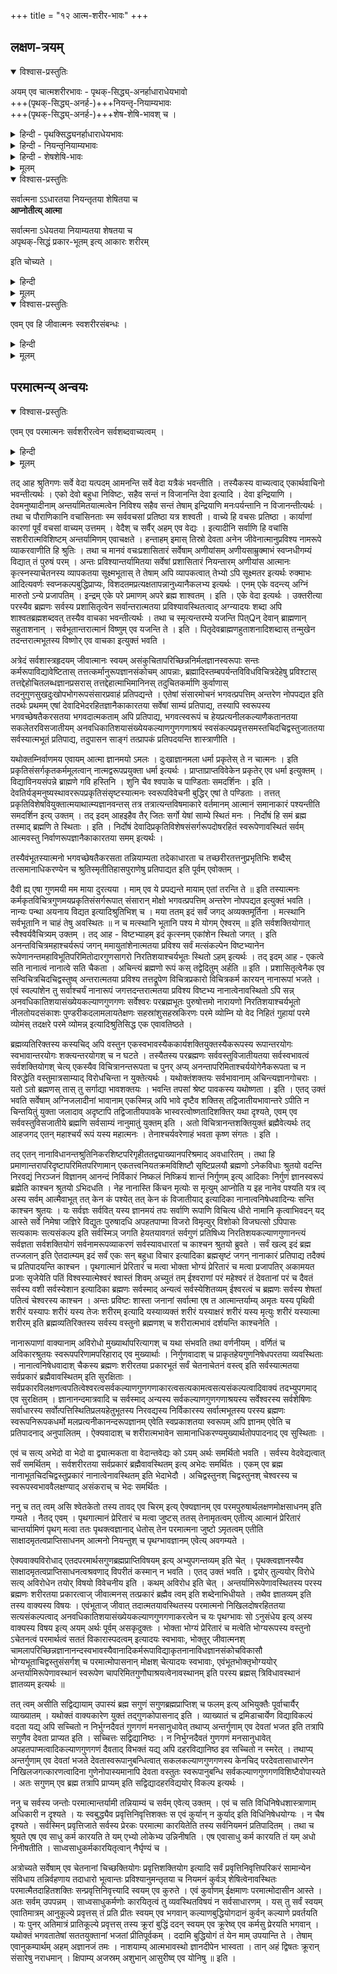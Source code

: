 +++
title = "१२ आत्म-शरीर-भावः"
+++

## लक्षण-त्रयम्
<details open><summary>विश्वास-प्रस्तुतिः</summary>

अयम् एव चात्मशरीरभावः - पृथक्-सिद्ध्य्-अनर्हाधाराधेयभावो  
+++(पृथक्-सिद्ध्य्-अनर्ह-)+++नियन्तृ-नियाम्यभावः  
+++(पृथक्-सिद्ध्य्-अनर्ह-)+++शेष-शेषि-भावश् च ।  
</details>

<details><summary>हिन्दी - पृथक्सिद्ध्यनर्हाधाराधेयभावः</summary>

[[१५६]]

यहाँ पर यह प्रश्न उपस्थित होता है कि  
किसे आत्मा कहा जाय ?  
किसे शरीर कहा जाय ?  
आत्मा और शरीर का क्या लक्षण है ?  

इस प्रश्न का यह उत्तर है कि  
जिन दो पदार्थों में  
एक दूसरे का आश्रय लेकर ही रहता है,  
दूसरा आधार बनकर उसकी स्थिति बनाये रखता है,  
उनमें आधेय बनने वाला पदार्थ  
आधार को छोड़कर नहीं रह सकता ।  

उन दोनों पदार्थों में आधार एवं धारक बनने वाला चेतन  
आत्मा कहा जाता है,  
उसके द्वारा सदावृत रहने वाला पदार्थ - चाहे वह चेतन हो या जढ शरीर कहा जाता है । 

इनमें शरीरात्मभाव सम्बन्ध माना जाता है ।  

शरीरात्मभाव का प्रथम लक्षण पृथक्सिद्ध्यनर्हाधाराधेयभाव है  
जिसकी व्याख्या अब तक की गई है।  

</details>

<details><summary>हिन्दी - नियन्तृनियाम्यभावः</summary>

शरीरात्मभाव का दूसरा लक्षण पृथक्सिद्ध्यनर्ह-नियन्तृनियाम्यभाव है ।  
इसकी व्याख्या यह है कि  
जिन दोनों पदार्थों में  
एक पदार्थ दूसरे को अपने नियन्त्रण में रखता है,  
दूसरा उसके नियन्त्रण में है,  
उससे छूट नहीं सकता,  
उनमें नियन्त्रण करने वाला नियामक एवं नियन्त्रण में रहने वाला नियाम्य कहा जाता है ।  
उनमें नियामक पदार्थ आत्मा और नियाम्यवस्तु शरीर कहलाता है ।  
यह पृथक सिद्ध्यनर्ह नियन्तृनियाम्यभाव शरीरात्मभाव का दूसरा लक्षण है । 

</details>

<details><summary>हिन्दी - शेषशेषि-भावः</summary>

शरीरात्मभाव का तीसरा लक्षण भी हैं,  
वह पृथक्-सिद्ध्य्-अनर्ह-शेषशेषिभाव है।  
इसकी व्याख्या यह है कि  
जिन दो पदार्थों में  
एक दूसरे से किसी न किसी प्रकार से उत्कर्ष इत्यादि विशेषताओं को प्राप्त करता है,  
दूसरा उसको किसी न किसी प्रकार से उत्कर्ष इत्यादि विशेषताओं को पहुँचाने के लिये ही रहता है,  
इन विशेषताओं को अतिशय कहते हैं ।  

वह इन अतिशयों को पहुँचाये विना नहीं रह सकता,  
अतिशय पहुँचाने से  
छुटकारा नहीं पा सकता ।  

इनमें अतिशय प्राप्त करने वाला पदार्थ शेषी  
तथा अतिशय पहुँचाने वाला पदार्थ शेष कहा जाता है ।  
अतिशय प्राप्त करने वाला चेतन  
आत्मा एवं अतिशय पहुँचाने के लिये बना हुआ पदार्थ शरीर कहा जाता है ।  
यह पृथक पृथक्-सिद्ध्य्-अनर्ह-शेषशेषि-भाव  
शरीरात्मभाव का तीसरा लक्षण है। 

</details>



<details><summary>मूलम्</summary>

अयमेव चात्मशरीरभावः पृथक्सिद्ध्यनर्हाधाराधेयभावो नियन्तृनियाम्यभावः शेषशेषिभावश्च ।  
</details>


<details open><summary>विश्वास-प्रस्तुतिः</summary>

सर्वात्मना ऽऽधारतया नियन्तृतया शेषितया च  
**आप्नोतीत्य् आत्मा**  

सर्वात्मना ऽधेयतया नियाम्यतया शेषतया च  
अपृथक्-सिद्धं प्रकार-भूतम् इत्य् आकारः शरीरम्  

इति चोच्यते ।  
</details>

<details><summary>हिन्दी</summary>

आत्मशब्द की यह व्युत्पत्ति है कि " आप्नोतीति आत्मा"  
व्यापने वाला आत्मा है।  

जबतक बने रहें तबतक  
आधेय नियाम्य एवं शेष बनकर रहने वाले द्रव्यों को  
जो आधार नियामक एवं शेषी बनकर अपनाता रहता है,  
उनमें व्यापक होकर रहता है,  
वह आत्मा कहा जाता हैं । 

जो जबतक बना रहे तबतक  
आधेय नियाम्य एवं शेष बनकर  
दूसरे को छोड़ने में असमर्थ होकर  
दूसरे का आश्रय लेकर रहता है  
वह द्रव्य शरीर कहा जाता है । 

जाति और गुण, व्यक्ति और द्रव्य को न छोड़ते हुये  
उनके विशेषण बने हैं,  
इसलिये वे प्रकार कहे जाते हैं ।  

शरीर आत्मा को न छोड़ता हुआ  
आत्मा का विशेषण बनकर रहता है  
इसलिये शरीर प्रकार कहा जाता है । 

अन्तर इतना ही है,  
जाति और गुण अद्रव्य हैं,  
शरीर द्रव्य है ।  

दूसरे को न छोड़कर  
दूसरे का विशेषण बनकर रहने में  
कोई अन्तर है ।  

शरीर का उपर्युक्त लक्षण ही समीचीन है । 
  
[[१५७]]  

नैयायिकों के द्वारा वर्णित लक्षण  
अनेक दोषों से दूषित है  
अतएव त्याज्य है ।  
</details>


<details><summary>मूलम्</summary>

सर्वात्मनाऽऽधारतया नियन्तृतया शेषितया च  
आप्नोतीत्यात्मा सर्वात्मनाऽधेयतया नियाम्यतया शेषतया च  
अपृथक्सिद्धं प्रकारभूतमित्याकारः शरीरमिति चोच्यते ।  
</details>


<details open><summary>विश्वास-प्रस्तुतिः</summary>

एवम् एव हि जीवात्मनः स्वशरीरसंबन्धः ।  
</details>

<details><summary>हिन्दी</summary>

जीवात्मा का अपने शरीर से जो सम्बन्ध है  
वह इसी प्रकार का ही है ।  
शरीर जबतक रहता है,  
तबतक वह जीवात्मा के आधार पर रहता है,  
जीवात्मा के नियन्त्रण में है,  
जीवात्मा को सुख इत्यादि लाभ पहुँचाता रहता है । 

</details>


<details><summary>मूलम्</summary>

एवम् एव हि जीवात्मनः स्वशरीरसंबन्धः ।  
</details>

## परमात्मन्य् अन्वयः
<details open><summary>विश्वास-प्रस्तुतिः</summary>

एवम् एव परमात्मनः सर्वशरीरत्वेन सर्वशब्दवाच्यत्वम् ।
</details>

<details><summary>हिन्दी</summary>

परमात्मा का सब पदार्थों के साथ इसी प्रकार का ही सम्बन्ध है ।  
चेतनाचेतन पदार्थ परमात्मा पर आधारित हैं,  
परमात्मा के नियन्त्रण में हैं,  
परमात्मा को लीलारस और भोगरस पहुँचाते हैं ।  
इसलिये चेतनाचेतनपदार्थ शरीर  
एवं परमात्मा इनका अन्तरात्मा कहा जाता है । 

परमात्मा सर्वशरीरक है अतएव सर्व शब्दों से अभिहित होता है । 

चिदचिद्विशिष्ट रूप से  
ब्रह्म जगत् का उपादानकारण है,  
विशेष्य रूप से निर्विकार है ।  

जिस प्रकार बालशरीरविशिष्ट रूप से जीवात्मा  
युवशरीरविशिष्ट का उपादान होता हुआ  
विशेष्य रूप से निर्विकार रहता है,  
उसी प्रकार प्रकृत में समझना चाहिये ।+++(5)+++  
ब्रह्म के उपादानत्व एवं निर्विकारत्व में  
विरोध नहीं ।  
इस प्रकार श्रीरामानुज स्वामी जी ने उनका समन्वय किया है ।  
</details>


<details><summary>मूलम्</summary>

एवम् एव परमात्मनः सर्वशरीरत्वेन सर्वशब्दवाच्यत्वम् ।
</details>


तद् आह श्रुतिगणः सर्वे वेदा यत्पदम् आमनन्ति सर्वे वेदा यत्रैकं भवन्तीति । तस्यैकस्य वाच्यत्वाद् एकार्थवाचिनो भवन्तीत्यर्थः । एको देवो बहुधा निविष्टः, सहैव सन्तं न विजानन्ति देवा इत्यादि । देवा इन्द्रियाणि । देवमनुष्यादीनाम् अन्तर्यामितयात्मत्वेन निविश्य सहैव सन्तं तेषाम् इन्द्रियाणि मनःपर्यन्तानि न विजानन्तीत्यर्थः । तथा च पौराणिकानि वचांसिनताः स्म सर्ववचसां प्रतिष्ठा यत्र शश्वती । वाच्ये हि वचसः प्रतिष्ठा । कार्याणां कारणां पूर्वं वचसां वाच्यम् उत्तमम् । वेदैश् च सर्वैर् अहम् एव वेद्यः । इत्यादीनि सर्वाणि हि वचांसि सशरीरात्मविशिष्टम् अन्तर्यामिणम् एवाचक्षते । हन्ताहम् इमास् तिस्रो देवता अनेन जीवेनात्मानुप्रविश्य नामरूपे व्याकरवाणीति हि श्रुतिः । तथा च मानवं वचःप्रशासितारं सर्वेषाम् अणीयांसम् अणीयसाम्रुक्माभं स्वप्नधीगम्यं विद्यात् तं पुरुषं परम् । अन्तः प्रविश्यान्तर्यामितया सर्वेषां प्रशासितारं नियन्तारम् अणीयांस आत्मानः कृत्स्नस्याचेतनस्य व्यापकतया सूक्ष्मभूतास् ते तेषाम् अपि व्यापकत्वात् तेभ्यो ऽपि सूक्ष्मतर इत्यर्थः रुक्माभः आदित्यवर्णः स्वप्नकल्पबुद्धिप्राप्यः, विशदतमप्रत्यक्षतापन्नानुध्यानैकलभ्य इत्यर्थः । एनम् एके वदन्त्य् अग्निं मारुतो ऽन्ये प्रजापतिम् । इन्द्रम् एके परे प्रमाणम् अपरे ब्रह्म शाश्वतम् । इति । एके वेदा इत्यर्थः । उक्तरीत्या परस्यैव ब्रह्मणः सर्वस्य प्रशासितृत्वेन सर्वान्तरात्मतया प्रविश्यावस्थितत्वाद् अग्न्यादयः शब्दा अपि शाश्वतब्रह्मशब्दवत् तस्यैव वाचका भवन्तीत्यर्थः । तथा च स्मृत्यन्तरम्ये यजन्ति पित्Qन् देवान् ब्राह्मणान् सहुताशनान् । सर्वभूतान्तरात्मानं विष्णुम् एव यजन्ति ते । इति । पितृदेवब्राह्मणहुताशनादिशब्दास् तन्मुखेन तदन्तरात्मभूतस्य विष्णोर् एव वाचका इत्युक्तं भवति ।

अत्रेदं सर्वशास्त्रहृदयम् जीवात्मानः स्वयम् असंकुचितापरिच्छिन्ननिर्मलज्ञानस्वरूपाः सन्तः कर्मरूपाविद्यावेष्टितास् तत्तत्कर्मानुरूपज्ञानसंकोचम् आपन्नाः, ब्रह्मादिस्तम्बपर्यन्तविविधविचित्रदेहेषु प्रविश्टास् तत्तद्देहोचितलब्धज्ञानप्रसरास् तत्तद्देहात्माभिमानिनस् तदुचितकर्माणि कुर्वाणास् तदनुगुणसुखदुःखोपभोगरूपसंसारप्रवाहं प्रतिपद्यन्ते । एतेषां संसारमोचनं भगवत्प्रपत्तिम् अन्तरेण नोपपद्यत इति तदर्थः प्रथमम् एषां देवादिभेदरहितज्ञानैकाकारतया सर्वेषां साम्यं प्रतिपाद्य, तस्यापि स्वरूपस्य भगवच्छेषतैकरसतया भगवदात्मकताम् अपि प्रतिपाद्य, भगवत्स्वरूपं च हेयप्रत्यनीलकल्याणैकतानतया सकलेतरविसजातीयम् अनवधिकातिशयासंख्येयकल्याणगुणगणाश्रयं स्वसंकल्पप्रवृत्तसमस्तचिदचिद्वस्तुजाततया सर्वस्यात्मभूतं प्रतिपाद्य, तदुपासन साङ्गं तत्प्रापकं प्रतिपदयन्ति शास्त्राणीति ।

यथोक्तम्निर्वाणमय एवायम् आत्मा ज्ञानमयो ऽमलः । दुःखाज्ञानमला धर्मा प्रकृतेस् ते न चात्मनः । इति प्रकृतिसंसर्गकृतकर्ममूलत्वान् नात्मद्वरूपप्रयुक्ता धर्मा इत्यर्थः । प्राप्ताप्राप्तविवेकेन प्रकृतेर् एव धर्मा इत्युक्तम् । विद्याविनयसंपन्ने ब्राह्मणे गवि हस्तिनि । शुनि चैव श्वपाके च पाण्डिताः समदर्शिनः । इति । देवतिर्यङ्मनुष्यस्थावररूपप्रकृतिसंसृष्टस्यात्मनः स्वरूपविवेचनी बुद्धिर् एषां ते पण्डिताः । तत्तत् प्रकृतिविशेषवियुक्तात्मयाथात्म्यज्ञानवन्तस् तत्र तत्रात्यन्तविषमाकारे वर्तमानम् आत्मानं समानाकारं पश्यन्तीति समदर्शिन इत्य् उक्तम् । तद् इदम् आहइहैव तैर् जितः सर्गो येषां साम्ये स्थितं मनः । निर्दोषं हि समं ब्रह्म तस्माद् ब्रह्मणि ते स्थिताः । इति । निर्दोषं देवादिप्रकृतिविशेषसंसर्गरूपदोषरहितं स्वरूपेणावस्थितं सर्वम् आत्मवस्तु निर्वाणरूपज्ञानैकाकारतया समम् इत्यर्थः ।

तस्यैवंभूतस्यात्मनो भगवच्छेषतैकरसता तन्नियाम्यता तदेकाधारता च तच्छरीरतत्तनुप्रभृतिभिः शब्दैस् तत्समानाधिकरण्येन च श्रुतिस्मृतीतिहासपुराणेषु प्रतिपाद्यत इति पूर्वम् एवोक्तम् ।

दैवी ह्य् एषा गुणमयी मम माया दुरत्यया । माम् एव ये प्रपद्यन्ते मायाम् एतां तरन्ति ते ॥ इति तस्यात्मनः कर्मकृतविचित्रगुणमयप्रकृतिसंसर्गरूपात् संसारान् मोक्षो भगवत्प्रपत्तिम् अन्तरेण नोपपद्यत इत्युक्तं भवति । नान्यः पन्था अयनाय विद्यत इत्यादिश्रुतिभिश् च । मया ततम् इदं सर्वं जगद् अव्यक्तमूर्तिना । मत्स्थानि सर्वभूतानि न चाहं तेषु अवस्थितः ॥ न च मत्स्थानि भूतानि पश्य मे योगम् ऐश्वरम् ॥ इति सर्वशक्तियोगात् स्वैश्वर्यवैचित्र्यम् उक्तम् । तद् आह - विष्टभ्याहम् इदं कृत्स्नम् एकांशेन स्थितो जगत् । इति अनन्तविचित्रमहाश्चर्यरूपं जगन् ममायुतांशेनात्मतया प्रविश्य सर्वं मत्संकल्पेन विष्टभ्यानेन रूपेणानन्तमहाविभूतिपरिमितोदारगुणसागरो निरतिशयाश्चर्यभूतः स्थितो ऽहम् इत्यर्थः । तद् इदम् आह - एकत्वे सति नानात्वं नानात्वे सति चैकता । अचिन्त्यं ब्रह्मणो रूपं कस् तद्वेदितुम् अर्हति ॥ इति । प्रशासितृत्वेनैक एव सन्विचित्रचिदचिद्वस्तुष्व् अन्तरात्मतया प्रविश्य तत्तद्रूपेण विचित्रप्रकारो विचित्रकर्म कारयन् नानारूपां भजते । एवं स्वल्पांशेन तु सर्वाश्चर्यं नानारूपं जगत्तदन्तरात्मतया प्रविश्य विष्टभ्य नानात्वेनावस्थितो ऽपि सन्न् अनवधिकातिशयासंख्येयकल्याणगुणगणः सर्वेश्वरः परब्रह्मभूतः पुरुषोत्तमो नारायणो निरतिशयाश्चर्यभूतो नीलतोयदसंकाशः पुण्डरीकदलामलायतेक्षणः सहस्रांशुसहस्रकिरणः परमे व्योम्नि यो वेद निहितं गुहायां परमे व्योमंस् तदक्षरे परमे व्योमन्न् इत्यादिश्रुतिसिद्ध एक एवावतिष्ठते ।

ब्रह्मव्यतिरिक्तस्य कस्यचिद् अपि वस्तुन एकस्वभावस्यैककार्यशक्तियुक्तस्यैकरूपस्य रूपान्तरयोगः स्वभावान्तरयोगः शक्त्यन्तरयोगश् च न घटते । तस्यैतस्य परब्रह्मणः सर्ववस्तुविजातीयतया सर्वस्वभावत्वं सर्वशक्तियोगश् चेत्य् एकस्यैव विचित्रानन्तरूपता च पुनर् अप्य् अनन्तापरिमिताश्चर्ययोगेनैकरूपता च न विरुद्धेति वस्तुमात्रसाम्याद् विरोधचिन्ता न युक्तेत्यर्थः । यथोक्तंशक्तयः सर्वभावानाम् अचिन्त्यज्ञानगोचराः । यतो ऽतो ब्रह्मणस् तास् तु सर्गाद्या भावशक्तयः । भवन्ति तपसां श्रेष्ट पावकस्य यथोष्णता । इति । एतद् उक्तं भवति सर्वेषाम् अग्निजलादीनां भावानाम् एकस्मिन्न् अपि भावे दृष्टैव शक्तिस् तद्विजातीयभावान्तरे ऽपीति न चिन्तयितुं युक्ता जलादाव् अदृष्टापि तद्विजातीयपावके भास्वरत्वोष्णतादिशक्तिर् यथा दृश्यते, एवम् एव सर्ववस्तुविसजातीये ब्रह्मणि सर्वसाम्यं नानुमातुं युक्तम् इति । अतो विचित्रानन्तशक्तियुक्तं ब्रह्मैवेत्यर्थः तद् आहजगद् एतन् महाश्चर्यं रूपं यस्य महात्मनः । तेनाश्चर्यवरेणाहं भवता कृष्ण संगतः । इति ।

तद् एतन् नानाविधानन्तश्रुतिनिकरशिष्टपरिगृहीततद्व्याख्यानपरिश्रमाद् अवधारितम् । तथा हि प्रमाणान्तरापरिदृष्टापरिमितपरिणामान् एकतत्त्वनियतक्रमविशिष्टौ सृष्टिप्रलयौ ब्रह्मणो ऽनेकविधाः श्रुतयो वदन्ति निरवद्यं निरञ्जनं विज्ञानम् आनन्दं निर्विकारं निष्कलं निष्क्रियं शान्तं निर्गुणम् इत्य् आदिकाः निर्गुणं ज्ञानस्वरूपं ब्रह्मेति काश्चन श्रुतयो ऽभिदधति । नेह नानास्ति किंचन मृत्योः स मृत्युम् आप्नोति य इह नानेव पश्यति यत्र त्व् अस्य सर्वम् आत्मैवाभूत् तत् केन कं पश्येत् तत् केन कं विजातीयाद् इत्यादिका नानात्वनिषेधवादिन्यः सन्ति काश्चन श्रुतयः । यः सर्वज्ञः सर्ववित् यस्य ज्ञानमयं तपः सर्वाणि रूपाणि विचित्य धीरो नामानि कृत्वाभिवदन् यद् आस्ते सर्वे निमेषा जज्ञिरे विद्युतः पुरुषादधि अपहतपाप्मा विजरो विमृत्युर् विशोको विजघत्सो ऽपिपासः सत्यकामः सत्यसंकल्प इति सर्वस्मिञ् जगति हेयतयावगतं सर्वगुणं प्रतिषिध्य निरतिशयकल्याणगुणानन्त्यं सर्वज्ञता सर्वशक्तियोगं सर्वनामरूपव्याकरणं सर्वस्यावधारतां च काश्चन श्रुतयो ब्रुवते । सर्वं खल्व् इदं ब्रह्म तज्जलान् इति ऐतदात्म्यम् इदं सर्वं एकः सन् बहुधा विचार इत्यादिका ब्रह्मसृष्टं जगन् नानाकारं प्रतिपाद्य तदैक्यं च प्रतिपादयन्ति काश्चन । पृथगात्मानं प्रेरितारं च मत्वा भोक्ता भोग्यं प्रेरितारं च मत्वा प्रजापतिर् अकामयत प्रजाः सृजेयेति पतिं विश्वस्यात्मेश्वरं श्वास्तं शिवम् अच्युतं तम् ईश्वराणां परं महेश्वरं तं देवतानां परं च दैवतं सर्वस्य वशी सर्वस्येशान इत्यादिका ब्रह्मणः सर्वस्माद् अन्यत्वं सर्वस्येशितव्यम् ईश्वरत्वं च ब्रह्मणः सर्वस्य शेषतां पतित्वं चेश्वरस्य काश्चन । अन्तः प्रविष्टः शास्ता जनानां सर्वात्मा एष त आत्मान्तर्याम्य् अमृतः यस्य पृथिवी शरीरं यस्यापः शरीरं यस्य तेजः शरीरम् इत्यादि यस्याव्यक्तं शरीरं यस्याक्षरं शरीरं यस्य मृत्युः शरीरं यस्यात्मा शरीरम् इति ब्रह्मव्यतिरिक्तस्य सर्वस्य वस्तुनो ब्रह्मणश् च शरीरात्मभावं दर्शयन्ति काश्चनेति ।

नानारूपाणां वाक्यानाम् अविरोधो मुख्यार्थापरित्यागश् च यथा संभवति तथा वर्णनीयम् । वर्णितं च अविकारश्रुतयः स्वरूपपरिणामपरिहाराद् एव मुख्यार्थाः । निर्गुणवादाश् च प्राकृतहेयगुणनिषेधपरतया व्यवस्थिताः । नानात्वनिषेधवादाश् चैकस्य ब्रह्मणः शरीरतया प्रकारभूतं सर्वं चेतनाचेतनं वस्त्व् इति सर्वस्यात्मतया सर्वप्रकारं ब्रह्मैवावस्थितम् इति सुरक्षिताः । सर्वप्रकारविलक्षणत्वपतित्वेश्वरत्वसर्वकल्याणगुणगणाकारत्वसत्यकामत्वसत्यसंकल्पत्वादिवाक्यं तदभ्युपगमाद् एव सुरक्षितम् । ज्ञानानन्दमात्रवादि च सर्वस्माद् अन्यस्य सर्वकल्याणगुणगणाश्रयस्य सर्वेश्वरस्य सर्वशेषिणः सर्वाधारस्य सर्वोत्पत्तिस्थितिप्रलयहेतुभूतस्य निरवद्यस्य निर्विकारस्य सर्वात्मभूतस्य परस्य ब्रह्मणः स्वरूपनिरूपकधर्मो मलप्रत्यनीकानन्दरूपज्ञानम् एवेति स्वप्रकाशतया स्वरूपम् अपि ज्ञानम् एवेति च प्रतिपादनाद् अनुपालितम् । ऐक्यवादाश् च शरीरात्मभावेन सामानाधिकरण्यमुख्यार्थतोपपादनाद् एव सुस्थिताः ।

एवं च सत्य् अभेदो वा भेदो वा द्व्यात्मकता वा वेदान्तवेद्यः को ऽयम् अर्थः समर्थितो भवति । सर्वस्य वेदवेद्यत्वात् सर्वं समर्थितम् । सर्वशरीरतया सर्वप्रकारं ब्रह्मैवावस्थितम् इत्य् अभेदः समर्थितः । एकम् एव ब्रह्म नानाभूतचिदचिद्वस्तुप्रकारं नानात्वेनावस्थितम् इति भेदाभेदौ । अचिद्वस्तुनश् चिद्वस्तुनश् चेश्वरस्य च स्वरूपस्वभाववैलक्षण्याद् असंकराच् च भेदः समर्थितः ।

ननु च तत् त्वम् असि श्वेतकेतो तस्य तावद् एव चिरम् इत्य् ऐक्यज्ञानम् एव परमपुरुषार्थलक्षणमोक्षसाधनम् इति गम्यते । नैतद् एवम् । पृथगात्मानं प्रेरितारं च मत्वा जुष्टस् ततस् तेनामृतत्वम् एतीत्य् आत्मानं प्रेरितारं चान्तर्यामिणं पृथग् मत्वा ततः पृथक्त्वज्ञानाद् धेतोस् तेन परमात्मना जुष्टो ऽमृतत्वम् एतीति साक्षादमृतत्वप्राप्तिसाधनम् आत्मनो नियन्तुश् च पृथग्भावज्ञानम् एवेत्य् अवगम्यते ।

ऐक्यवाक्यविरोधाद् एतदपरमार्थसगुणब्रह्मप्राप्तिविषयम् इत्य् अभ्युपगन्तव्यम् इति चेत् । पृथक्त्वज्ञानस्यैव साक्षादमृतत्वप्राप्तिसाधनत्वश्रवणाद् विपरीतं कस्मान् न भवति । एतद् उक्तं भवति । द्वयोर् तुल्ययोर् विरोधे सत्य् अविरोधेन तयोर् विषयो विवेचनीय इति । कथम् अविरोध इति चेत् । अन्तर्यामिरूपेणावस्थितस्य परस्य ब्रह्मणः शरीरतया प्रकारत्वाज् जीवात्मनस् तत्प्रकारं ब्रह्मैव त्वम् इति शब्देनाभिधीयते । तथैव ज्ञातव्यम् इति तस्य वाक्यस्य विषयः । एवंभूताज् जीवात् तदात्मतयावस्थितस्य परमात्मनो निखिलदोषरहिततया सत्यसंकल्पत्वाद् अनवधिकातिशयासंख्येयकल्याणगुणगणाकरत्वेन च यः पृथग्भावः सो ऽनुसंधेय इत्य् अस्य वाक्यस्य विषय इत्य् अयम् अर्थः पूर्वम् असकृदुक्तः । भोक्ता भोग्यं प्रेरितारं च मत्वेति भोग्यरूपस्य वस्तुनो ऽचेतनत्वं परमार्थत्वं सततं विकारास्पदत्वम् इत्यादयः स्वभावाः, भोक्तुर् जीवात्मनश् चामलापरिच्छिन्नज्ञानानन्दस्वभावस्यैवानादिकर्मरूपाविद्याकृतनानाविधज्ञानसंकोचविकासौ भोग्यभूताचिद्वस्तुसंसर्गश् च परमात्मोपासनान् मोक्षश् चेत्यादयः स्वभावाः, एवंभूतभोक्तृभोग्ययोर् अन्तर्यामिरूपेणावस्थानं स्वरूपेण चापरिमितगुणौघाश्रयत्वेनावस्थानम् इति परस्य ब्रह्मस् त्रिविधावस्थानं ज्ञातव्यम् इत्यर्थः ॥

तत् त्वम् असीति सद्विद्यायाम् उपास्यं ब्रह्म सगुणं सगुणब्रह्मप्राप्तिश् च फलम् इत्य् अभियुक्तैः पूर्वाचार्यैर् व्याख्यातम् । यथोक्तं वाक्यकारेण युक्तं तद्गुणकोपासनाद् इति । व्याख्यातं च द्रमिडाचार्येण विद्याविकल्पं वदता यद्य् अपि सच्चितो न निर्भुग्नदैवतं गुणगणं मनसानुधावेत् तथाप्य् अन्तर्गुणाम् एव देवतां भजत इति तत्रापि सगुणैव देवता प्राप्यत इति । सच्चित्तः सद्विद्यानिष्ठः । न निर्भुग्नदैवतं गुणगणं मनसानुधावेत् अपहतपाप्मत्वादिकल्याणगुणगणं दैवताद् विभक्तं यद्य् अपि दहरविद्यानिष्ठ इव सच्चितो न स्मरेत् । तथाप्य् अन्तर्गुणाम् एव देवतां भजते देवतास्वरूपानुबन्धित्वात् सकलकल्याणगुणगणस्य केनचिद् परदेवतासाधारणेन निखिलजगत्कारणत्वादिना गुणेनोपास्यमानापि देवता वस्तुतः स्वरूपानुबन्धि सर्वकल्याणगुणगणविशिष्टैवोपास्यते । अतः सगुणम् एव ब्रह्म तत्रापि प्राप्यम् इति सद्विद्यादहरविद्ययोर् विकल्प इत्यर्थः ।

ननु च सर्वस्य जन्तोः परमात्मान्तर्यामी तन्नियाम्यं च सर्वम् एवेत्य् उक्तम् । एवं च सति विधिनिषेधशास्त्राणाम् अधिकारी न दृश्यते । यः स्वबुद्ध्यैव प्रवृत्तिनिवृत्तिशक्तः स एवं कुर्यान् न कुर्याद् इति विधिनिषेधयोग्यः । न चैष दृश्यते । सर्वस्मिन् प्रवृत्तिजाते सर्वस्य प्रेरकः परमात्मा कारयितेति तस्य सर्वनियमनं प्रतिपादितम् । तथा च श्रूयते एष एव साधु कर्म कारयति ते यम् एभ्यो लोकेभ्य उन्निनीषति । एष एवासाधु कर्म कारयति तं यम् अधो निनीषतीति । साध्वसाधुकर्मकारयितृत्वान् नैर्घृण्यं च ।

अत्रोच्यते सर्वेषाम् एव चेतनानां चिच्छक्तियोगः प्रवृत्तिशक्तियोग इत्यादि सर्वं प्रवृत्तिनिवृत्तिपरिकरं सामान्येन संविधाय तन्निर्वहणाय तदाधारो भूत्वान्तः प्रविश्यानुमन्तृतया च नियमनं कुर्वञ् शेषित्वेनावस्थितः परमात्मैतदाहितशक्तिः सन्प्रवृत्तिनिवृत्त्यादि स्वयम् एव कुरुते । एवं कुर्वाणम् ईक्षमाणः परमात्मोदासीन आस्ते । अतः सर्वम् उपपन्नम् । साध्वसाधुकर्मणोः कारयितृत्वं तु व्यवस्थितविषयं न सर्वसाधारणम् । यस् तु सर्वं स्वयम् एवातिमात्रम् आनुकूल्ये प्रवृत्तस् तं प्रति प्रीतः स्वयम् एव भगवान् कल्याणबुद्धियोगदानं कुर्वन् कल्याणे प्रवर्तयति । यः पुनर् अतिमात्रं प्रातिकूल्ये प्रवृत्तस् तस्य क्रूरां बुद्धिं ददन् स्वयम् एव क्रूरेष्व् एव कर्मसु प्रेरयति भगवान् । यथोक्तं भगवतातेषां सततयुक्तानां भजतां प्रीतिपूर्वकम् । ददामि बुद्धियोगं तं येन माम् उपयान्ति ते । तेषाम् एवानुकम्पार्थम् अहम् अज्ञानजं तमः । नाशयाम्य् आत्मभावस्थो ज्ञानदीपेन भास्वता । तान् अहं द्विषतः क्रूरान् संसारेषु नराधमान् । क्षिपाम्य् अजस्रम् अशुभान् आसुरीष्व् एव योनिषु ॥ इति ।